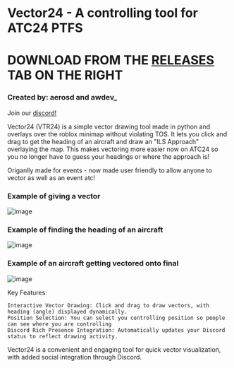 # Vector24 - A controlling tool for ATC24 PTFS

# DOWNLOAD FROM THE [RELEASES](https://github.com/awdev1/Vector24/releases) TAB ON THE RIGHT
### Created by: aerosd and awdev_
Join our [discord!](https://discord.gg/kyDgZbnHz3)

Vector24 (VTR24) is a simple vector drawing tool made in python and overlays over the roblox minimap without violating TOS. It lets you click and drag to get the heading of an aircraft and draw an "ILS Approach" overlaying the map. This makes vectoring more easier now on ATC24 so you no longer have to guess your headings or where the approach is!

Origanlly made for events - now made user friendly to allow anyone to vector as well as an event atc!

### Example of giving a vector
![image](https://github.com/user-attachments/assets/1f9403b1-5894-47bc-82b8-af9fb28e53cb)

### Example of finding the heading of an aircraft
![image](https://github.com/user-attachments/assets/f21ceafd-224d-4945-86d9-119faeb5259a)

### Example of an aircraft getting vectored onto final
![image](https://github.com/user-attachments/assets/a7b4ab72-3bfb-4197-991b-b72bcec3e1cb)


Key Features:

    Interactive Vector Drawing: Click and drag to draw vectors, with heading (angle) displayed dynamically.
    Position Selection: You can select you controlling position so people can see where you are controlling
    Discord Rich Presence Integration: Automatically updates your Discord status to reflect drawing activity.

Vector24 is a convenient and engaging tool for quick vector visualization, with added social integration through Discord.
